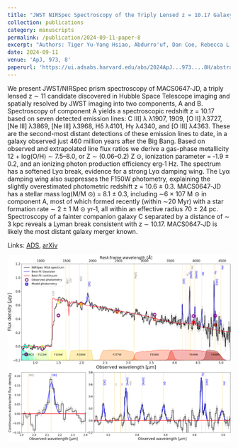 ```yaml
---
title: "JWST NIRSpec Spectroscopy of the Triply Lensed z = 10.17 Galaxy MACS0647–JD"
collection: publications
category: manuscripts
permalink: /publication/2024-09-11-paper-8
excerpt: "Authors: Tiger Yu-Yang Hsiao, Abdurro'uf, Dan Coe, Rebecca L. Larson, Intae Jung, Matilde Mingozzi, Pratika Dayal, Nimisha Kumari, Vasily Kokorev, Anton Vikaeus, Gabriel Brammer, Lukas J. Furtak, Angela Adamo, Felipe Andrade-Santos, Jacqueline Antwi-Danso, Marusa Bradac, Larry D. Bradley, Tom Broadhurst, Adam C. Carnall, Christopher J. Conselice, Jose M. Diego, Megan Donahue, Jan J. Eldridge, Seiji Fujimoto, Alaina Henry, Svea Hernandez, Taylor A. Hutchison, Bethan L. James, Colin Norman, Hyunbae Park, Norbert Pirzkal, Marc Postman, Massimo Ricotti, Jane R. Rigby, Eros Vanzella, Brian Welch, Stephen M. Wilkins, Rogier A. Windhorst, Xinfeng Xu, Erik Zackrisson, and Adi Zitrin"
date: 2024-09-11
venue: 'ApJ, 973, 8'
paperurl: 'https://ui.adsabs.harvard.edu/abs/2024ApJ...973....8H/abstract'
---
```


We present JWST/NIRSpec prism spectroscopy of MACS0647‑JD, a triply lensed z ∼ 11 candidate discovered in Hubble Space Telescope imaging and spatially resolved by JWST imaging into two components, A and B. Spectroscopy of component A yields a spectroscopic redshift z = 10.17 based on seven detected emission lines: C III] λ λ1907, 1909, [O II] λ3727, [Ne III] λ3869, [Ne III] λ3968, Hδ λ4101, Hγ λ4340, and [O III] λ4363. These are the second-most distant detections of these emission lines to date, in a galaxy observed just 460 million years after the Big Bang. Based on observed and extrapolated line flux ratios we derive a gas-phase metallicity 12 + log(O/H) ∼ 7.5–8.0, or Z ∼ (0.06–0.2) Z ⊙, ionization parameter = ‑1.9 ± 0.2, and an ionizing photon production efficiency erg‑1 Hz. The spectrum has a softened Lyα break, evidence for a strong Lyα damping wing. The Lyα damping wing also suppresses the F150W photometry, explaining the slightly overestimated photometric redshift z = 10.6 ± 0.3. MACS0647‑JD has a stellar mass log(M/M ⊙) = 8.1 ± 0.3, including ∼6 × 107 M ⊙ in component A, most of which formed recently (within ∼20 Myr) with a star formation rate ∼ 2 ± 1 M ⊙ yr‑1, all within an effective radius 70 ± 24 pc. Spectroscopy of a fainter companion galaxy C separated by a distance of ∼ 3 kpc reveals a Lyman break consistent with z ∼ 10.17. MACS0647‑JD is likely the most distant galaxy merger known.

Links: [ADS](https://ui.adsabs.harvard.edu/abs/2024ApJ...973....8H/abstract), [arXiv](https://arxiv.org/abs/2305.03042)

![fig1](/images/h24.png)
